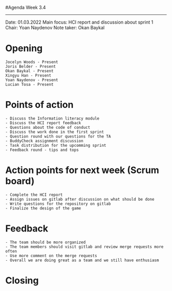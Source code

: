 #Agenda Week 3.4

---

Date:           01.03.2022
Main focus:     HCI report and discussion about sprint 1
Chair:          Yoan Naydenov 
Note taker:     Okan Baykal

# Opening
    Jocelyn Woods - Present
    Joris Belder - Present 
    Okan Baykal - Present
    Xingyu Han - Present
    Yoan Naydenov - Present
    Lucian Tosa - Present

# Points of action
    - Discuss the Information literacy module 
    - Discuss the HCI report feedback
    - Questions about the code of conduct
    - Discuss the work done in the first sprint
    - Question round with our questions for the TA
    - BuddyCheck assignment discussion
    - Task distribution for the upcomming sprint
    - Feedback round - tips and tops

# Action points for next week (Scrum board)
    - Complete the HCI report
    - Assign issues on gitlab after discussion on what should be done
    - Write questions for the repository on gitlab
    - Finalize the design of the game

# Feedback
    - The team should be more organized
    - The team members should visit gitlab and review merge requests more often
    - Use more comment on the merge requests
    - Overall we are doing great as a team and we still have enthusiasm 

# Closing

